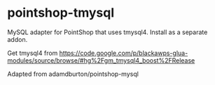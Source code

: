 pointshop-tmysql
================

MySQL adapter for PointShop that uses tmysql4. Install as a separate addon.

Get tmysql4 from https://code.google.com/p/blackawps-glua-modules/source/browse/#hg%2Fgm_tmysql4_boost%2FRelease

Adapted from adamdburton/pointshop-mysql
